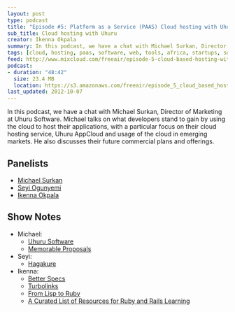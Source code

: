 ```yaml
---
layout: post
type: podcast
title: "Episode #5: Platform as a Service (PAAS) Cloud hosting with Uhuru Cloud"
sub_title: Cloud hosting with Uhuru
creator: Ikenna Okpala
summary: In this podcast, we have a chat with Michael Surkan, Director of Marketing at Uhuru Software. Michael talks on what developers stand to gain by using the cloud to host their applications, with a particular focus on their cloud hosting service, Uhuru AppCloud and usage of the cloud in emerging markets. He also discusses their future commercial plans and offerings.
tags: [cloud, hosting, paas, software, web, tools, africa, startups, software engineering]
feed: http://www.mixcloud.com/freeair/episode-5-cloud-based-hosting-with-uhuru/
podcast:
- duration: "48:42"
  size: 23.4 MB
  location: https://s3.amazonaws.com/freeair/episode_5_cloud_based_hosting_with_uhuru.mp3
last_updated: 2012-10-07
---
```


In this podcast, we have a chat with Michael Surkan, Director of Marketing at Uhuru Software. Michael talks on what developers stand to gain by using the cloud to host their applications, with a particular focus on their cloud hosting service, Uhuru AppCloud and usage of the cloud in emerging markets. He also discusses their future commercial plans and offerings.

Panelists
---------

* [Michael Surkan](http://www.linkedin.com/in/msurkan)
* [Seyi Ogunyemi](http://micrypt.com)
* [Ikenna Okpala](http://www.ikennaokpala.com)

Show Notes
----------

* Michael:
  * [Uhuru Software](http://www.uhurusoftware.com/)
  * [Memorable Proposals](http://www.memorableproposals.com/)
* Seyi:
  * [Hagakure](http://en.wikipedia.org/wiki/Hagakure)
* Ikenna:
  * [Better Specs](http://betterspecs.org/)
  * [Turbolinks](http://geekmonkey.org/articles/28-introducing-turbolinks-for-rails-4-0)
  * [From Lisp to Ruby](http://patshaughnessy.net/2012/9/18/how-ruby-borrowed-a-decades-old-idea-from-lisp)
  * [A Curated List of Resources for Ruby and Rails Learning](http://www.learnrubyandrails.com/)